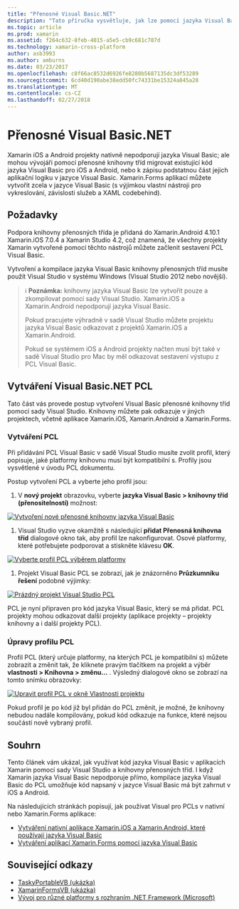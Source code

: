 ```yaml
---
title: "Přenosné Visual Basic.NET"
description: "Tato příručka vysvětluje, jak lze pomocí jazyka Visual Basic zápisu projekty přenosných třída knihovny PCL (), které lze použít v řešeních pro cílení na Xamarin.iOS a Xamarin.Android."
ms.topic: article
ms.prod: xamarin
ms.assetid: f264c632-8feb-4015-a5e5-cb9c681c787d
ms.technology: xamarin-cross-platform
author: asb3993
ms.author: amburns
ms.date: 03/23/2017
ms.openlocfilehash: c8f66ac8532d6926fe8280b5687135dc3df53289
ms.sourcegitcommit: 6cd40d190abe38edd50fc74331be15324a845a28
ms.translationtype: MT
ms.contentlocale: cs-CZ
ms.lasthandoff: 02/27/2018
---
```

# <a name="portable-visual-basicnet"></a>Přenosné Visual Basic.NET

Xamarin iOS a Android projekty nativně nepodporují jazyka Visual Basic; ale mohou vývojáři pomocí přenosné knihovny tříd migrovat existující kód jazyka Visual Basic pro iOS a Android, nebo k zápisu podstatnou část jejich aplikační logiku v jazyce Visual Basic. Xamarin.Forms aplikací můžete vytvořit zcela v jazyce Visual Basic (s výjimkou vlastní nástroji pro vykreslování, závislosti služeb a XAML codebehind).

## <a name="requirements"></a>Požadavky

Podpora knihovny přenosných třída je přidaná do Xamarin.Android 4.10.1 Xamarin.iOS 7.0.4 a Xamarin Studio 4.2, což znamená, že všechny projekty Xamarin vytvořené pomocí těchto nástrojů můžete začlenit sestavení PCL Visual Basic.

Vytvoření a kompilace jazyka Visual Basic knihovny přenosných tříd musíte použít Visual Studio v systému Windows (Visual Studio 2012 nebo novější).

> ℹ️ **Poznámka:** knihovny jazyka Visual Basic lze vytvořit pouze a zkompilovat pomocí sady Visual Studio. Xamarin.iOS a Xamarin.Android nepodporují jazyka Visual Basic.
>
> Pokud pracujete výhradně v sadě Visual Studio můžete projektu jazyka Visual Basic odkazovat z projektů Xamarin.iOS a Xamarin.Android.
>
> Pokud se systémem iOS a Android projekty načten musí být také v sadě Visual Studio pro Mac by měl odkazovat sestavení výstupu z PCL Visual Basic.


## <a name="creating-a-visual-basicnet-pcl"></a>Vytváření Visual Basic.NET PCL

Tato část vás provede postup vytvoření Visual Basic přenosné knihovny tříd pomocí sady Visual Studio.
Knihovny můžete pak odkazuje v jiných projektech, včetně aplikace Xamarin.iOS, Xamarin.Android a Xamarin.Forms.

### <a name="creating-a-pcl"></a>Vytváření PCL

Při přidávání PCL Visual Basic v sadě Visual Studio musíte zvolit profil, který popisuje, jaké platformy knihovnu musí být kompatibilní s. Profily jsou vysvětlené v úvodu PCL dokumentu.

Postup vytvoření PCL a vyberte jeho profil jsou:

1.  V **nový projekt** obrazovku, vyberte **jazyka Visual Basic > knihovny tříd (přenositelností)** možnost:

  [ ![](images/image1-sml.png "Vytvoření nové přenosné knihovny jazyka Visual Basic")](images/image1.png)

1.  Visual Studio vyzve okamžitě s následující **přidat Přenosná knihovna tříd** dialogové okno tak, aby profil lze nakonfigurovat. Osové platformy, které potřebujete podporovat a stiskněte klávesu **OK**.

  [ ![](images/image2-sml.png "Vyberte profil PCL výběrem platformy")](images/image2.png)

1.  Projekt Visual Basic PCL se zobrazí, jak je znázorněno **Průzkumníku řešení** podobné výjimky:

  [ ![](images/image3-sml.png "Prázdný projekt Visual Studio PCL")](images/image3.png)


PCL je nyní připraven pro kód jazyka Visual Basic, který se má přidat. PCL projekty mohou odkazovat další projekty (aplikace projekty – projekty knihovny a i další projekty PCL).

### <a name="editing-the-pcl-profile"></a>Úpravy profilu PCL

Profil PCL (který určuje platformy, na kterých PCL je kompatibilní s) můžete zobrazit a změnit tak, že kliknete pravým tlačítkem na projekt a výběr **vlastnosti > Knihovna > změnu...** . Výsledný dialogové okno se zobrazí na tomto snímku obrazovky:

 [ ![](images/image4-sml.png "Upravit profil PCL v okně Vlastnosti projektu")](images/image4.png)

Pokud profil je po kód již byl přidán do PCL změnit, je možné, že knihovny nebudou nadále kompilovány, pokud kód odkazuje na funkce, které nejsou součástí nově vybraný profil.


## <a name="summary"></a>Souhrn

Tento článek vám ukázal, jak využívat kód jazyka Visual Basic v aplikacích Xamarin pomocí sady Visual Studio a knihovny přenosných tříd. I když Xamarin jazyka Visual Basic nepodporuje přímo, kompilace jazyka Visual Basic do PCL umožňuje kód napsaný v jazyce Visual Basic má být zahrnut v iOS a Android.

Na následujících stránkách popisují, jak používat Visual pro PCLs v nativní nebo Xamarin.Forms aplikace:

- [Vytváření nativní aplikace Xamarin.iOS a Xamarin.Android, které používají jazyka Visual Basic](native-apps.md)
- [Vytváření aplikací Xamarin.Forms pomocí jazyka Visual Basic](xamarin-forms.md)


## <a name="related-links"></a>Související odkazy

- [TaskyPortableVB (ukázka)](https://github.com/xamarin/mobile-samples/tree/master/VisualBasic/TaskyPortableVB)
- [XamarinFormsVB (ukázka)](https://github.com/xamarin/mobile-samples/tree/master/VisualBasic/XamarinFormsVB)
- [Vývoj pro různé platformy s rozhraním .NET Framework (Microsoft)](http://msdn.microsoft.com/en-us/library/gg597391(v=vs.110).aspx)